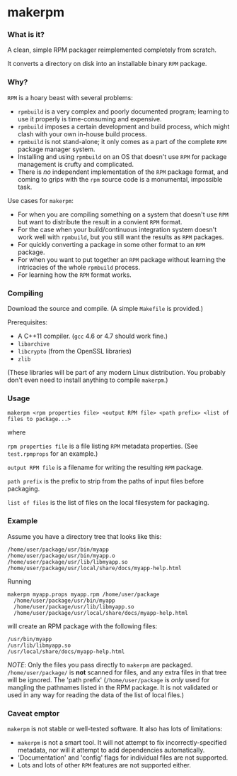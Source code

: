 makerpm
=======

### What is it?

A clean, simple RPM packager reimplemented completely from scratch.

It converts a directory on disk into an installable binary `RPM` package.

### Why?

`RPM` is a hoary beast with several problems:

  * `rpmbuild` is a very complex and poorly documented program; learning to use it properly is time-consuming and expensive.
  * `rpmbuild` imposes a certain development and build process, which might clash with your own in-house build process.
  * `rpmbuild` is not stand-alone; it only comes as a part of the complete `RPM` package manager system.
  * Installing and using `rpmbuild` on an OS that doesn't use `RPM` for package management is crufty and complicated.
  * There is _no_ independent implementation of the `RPM` package format, and coming to grips with the `rpm` source code is a monumental, impossible task.

Use cases for `makerpm`:

  * For when you are compiling something on a system that doesn't use `RPM` but want to distribute the result in a convient `RPM` format.
  * For the case when your build/continuous integration system doesn't work well with `rpmbuild`, but you still want the results as `RPM` packages.
  * For quickly converting a package in some other format to an `RPM` package.
  * For when you want to put together an `RPM` package without learning the intricacies of the whole `rpmbuild` process.
  * For learning how the `RPM` format works.

### Compiling

Download the source and compile. (A simple `Makefile` is provided.)

Prerequisites:

  * A C++11 compiler. (`gcc` 4.6 or 4.7 should work fine.)
  * `libarchive`
  * `libcrypto` (from the OpenSSL libraries)
  * `zlib`

(These libraries will be part of any modern Linux distribution. You probably don't even need to install anything to compile `makerpm`.)

### Usage

    makerpm <rpm properties file> <output RPM file> <path prefix> <list of files to package...>

where

`rpm properties file` is a file listing `RPM` metadata properties. (See `test.rpmprops` for an example.)

`output RPM file` is a filename for writing the resulting `RPM` package.

`path prefix` is the prefix to strip from the paths of input files before packaging.

`list of files` is the list of files on the local filesystem for packaging.

### Example

Assume you have a directory tree that looks like this:

    /home/user/package/usr/bin/myapp
    /home/user/package/usr/bin/myapp.o
    /home/user/package/usr/lib/libmyapp.so
    /home/user/package/usr/local/share/docs/myapp-help.html

Running

    makerpm myapp.props myapp.rpm /home/user/package 
      /home/user/package/usr/bin/myapp
      /home/user/package/usr/lib/libmyapp.so
      /home/user/package/usr/local/share/docs/myapp-help.html

will create an RPM package with the following files:

    /usr/bin/myapp
    /usr/lib/libmyapp.so
    /usr/local/share/docs/myapp-help.html

*NOTE*: Only the files you pass directly to `makerpm` are packaged. `/home/user/package/` is **not** scanned for files, and any extra files in that tree will be ignored. The 'path prefix' (`/home/user/package` is *only* used for mangling the pathnames listed in the RPM package. It is not validated or used in any way for reading the data of the list of local files.)

### Caveat emptor

`makerpm` is not stable or well-tested software. It also has lots of limitations:

  * `makerpm` is not a smart tool. It will not attempt to fix incorrectly-specified metadata, nor will it attempt to add dependencies automatically.
  * 'Documentation' and 'config' flags for individual files are not supported.
  * Lots and lots of other `RPM` features are not supported either. 



